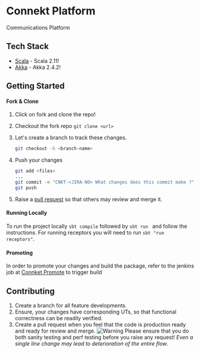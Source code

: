 Connekt Platform
========================

Communications Platform

Tech Stack 
---------------------
* [Scala] - Scala 2.11!
* [Akka] - Akka 2.4.2!

[Scala]:http://www.scala-lang.org
[Akka]:http://doc.akka.io/docs/akka/2.4.2/scala.html


Getting Started
---------------------

#### Fork & Clone ###
1. Click on fork and clone the repo!
2. Checkout the fork repo `git clone <url>`
3. Let's create a branch to track these changes.
	
	```bash
	git checkout -b <branch-name>
	```

4. Push your changes

	```bash
	git add <files>
	...
	git commit -m "CNKT-<JIRA-NO> What changes does this commit make ?"
	git push
	```

5. Raise a [pull request](https://help.github.com/articles/creating-a-pull-request/) so that others may review and merge it.

#### Running Locally
To run the project locally ``sbt compile`` followed by ``sbt run `` and follow the instructions. For running receptors you will need to run ``sbt "run receptors"``.

#### Promoting
In order to promote your changes and build the package, refer to the jenkins job at [Connket Promote](http://usercrm-automation-qa-0001.nm.flipkart.com:8080/view/Promotion%20Jobs/job/promote_connekt/) to trigger build

Contributing
-------------------------

1. Create a branch for all feature developments.
2. Ensure, your changes have corresponding UTs, so that functional correctness can be readily verified.
3. Create a pull request when you feel that the code is production ready and ready for review and merge. ![Warning](http://icons.iconarchive.com/icons/paomedia/small-n-flat/16/sign-warning-icon.png) Please ensure that you do both sanity testing and perf testing before you raise any request! _Even a single line change may lead to deterioration of the entire flow_.





